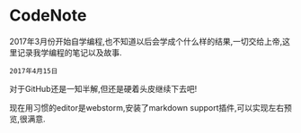 # CodeNote
2017年3月份开始自学编程,也不知道以后会学成个什么样的结果,一切交给上帝,这里记录我学编程的笔记以及故事.

`2017年4月15日`

对于GitHub还是一知半解,但还是硬着头皮继续下去吧!

现在用习惯的editor是webstorm,安装了markdown support插件,可以实现左右预览,很满意.
